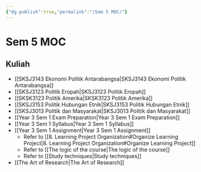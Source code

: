 ```yaml
---
{"dg-publish":true,"permalink":"/Sem 5 MOC/"}
---
```


# Sem 5 MOC

## Kuliah
- [[SKSJ3143 Ekonomi Politik Antarabangsa\|SKSJ3143 Ekonomi Politik Antarabangsa]]
- [[SKSJ3123 Politik Eropah\|SKSJ3123 Politik Eropah]]
- [[SKSK3123 Politik Amerika\|SKSK3123 Politik Amerika]]
- [[SKSJ3153 Politik Hubungan Etnik\|SKSJ3153 Politik Hubungan Etnik]]
- [[SKSJ3013 Politik dan Masyarakat\|SKSJ3013 Politik dan Masyarakat]]
- [[Year 3 Sem 1 Exam Preparation\|Year 3 Sem 1 Exam Preparation]]
- [[Year 3 Sem 1 Syllabus\|Year 3 Sem 1 Syllabus]]
- [[Year 3 Sem 1 Assignment\|Year 3 Sem 1 Assignment]]
    - Refer to [[8. Learning Project Organization#Organize Learning Project\|8. Learning Project Organization#Organize Learning Project]]
    - Refer to [[The logic of the course\|The logic of the course]]
    - Refer to [[Study techniques\|Study techniques]]
- [[The Art of Research\|The Art of Research]]